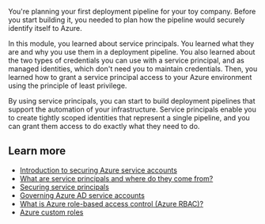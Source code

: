 You're planning your first deployment pipeline for your toy company. Before you start building it, you needed to plan how the pipeline would securely identify itself to Azure.

In this module, you learned about service principals. You learned what they are and why you use them in a deployment pipeline. You also learned about the two types of credentials you can use with a service principal, and as managed identities, which don't need you to maintain credentials. Then, you learned how to grant a service principal access to your Azure environment using the principle of least privilege.

By using service principals, you can start to build deployment pipelines that support the automation of your infrastructure. Service principals enable you to create tightly scoped identities that represent a single pipeline, and you can grant them access to do exactly what they need to do.

## Learn more

- [Introduction to securing Azure service accounts](/azure/active-directory/fundamentals/service-accounts-introduction-azure)
- [What are service principals and where do they come from?](/azure/active-directory/develop/active-directory-how-applications-are-added#what-are-service-principals-and-where-do-they-come-from)
- [Securing service principals](/azure/active-directory/fundamentals/service-accounts-principal)
- [Governing Azure AD service accounts](/azure/active-directory/fundamentals/service-accounts-governing-azure)
- [What is Azure role-based access control (Azure RBAC)?](/azure/role-based-access-control/overview)
- [Azure custom roles](/azure/role-based-access-control/custom-roles)
